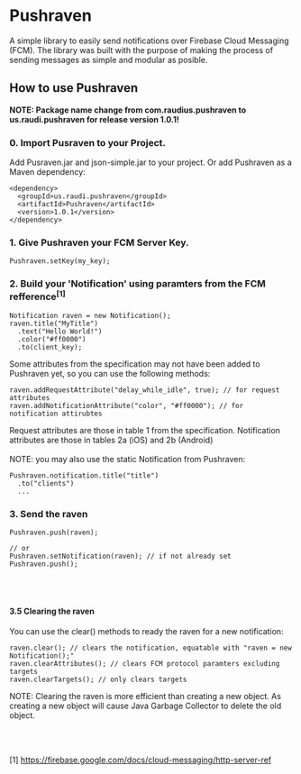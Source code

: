 # Pushraven

A simple library to easily send notifications over Firebase Cloud Messaging (FCM). 
The library was built with the purpose of making the process of sending messages as simple and modular as posible.

## How to use Pushraven

**NOTE: Package name change from com.raudius.pushraven to us.raudi.pushraven for release version 1.0.1!**

### 0. Import Pusraven to your Project.
Add Pusraven.jar and json-simple.jar to your project. Or add Pushraven as a Maven dependency:
```
<dependency>
  <groupId>us.raudi.pushraven</groupId>
  <artifactId>Pushraven</artifactId>
  <version>1.0.1</version>
</dependency>
```

### 1. Give Pushraven your FCM Server Key.
```
Pushraven.setKey(my_key);
```

### 2. Build your 'Notification' using paramters from the FCM refference<sup>[1]</sup>
```
Notification raven = new Notification();
raven.title("MyTitle")
  .text("Hello World!")
  .color("#ff0000")
  .to(client_key);
```
Some attributes from the specification may not have been added to Pushraven yet, so you can use the following methods:
```
raven.addRequestAttribute("delay_while_idle", true); // for request attributes
raven.addNotificationAttribute("color", "#ff0000"); // for notification attirubtes
```
Request attributes are those in table 1 from the specification.
Notification attributes are those in tables 2a (iOS) and 2b (Android)
<br /><br />
NOTE: you may also use the static Notification from Pushraven: 
```
Pushraven.notification.title("title")
  .to("clients")
  ...
```

### 3. Send the raven
```
Pushraven.push(raven);

// or 
Pushraven.setNotification(raven); // if not already set
Pushraven.push();
```

<br /><br />
  
  
#### 3.5 Clearing the raven
You can use the clear() methods to ready the raven for a new notification:
```
raven.clear(); // clears the notification, equatable with "raven = new Notification();"
raven.clearAttributes(); // clears FCM protocol paramters excluding targets
raven.clearTargets(); // only clears targets
```
NOTE: Clearing the raven is more efficient than creating a new object. As creating a new object will cause Java Garbage Collector to delete the old object.

<br /><br />


[1] https://firebase.google.com/docs/cloud-messaging/http-server-ref

